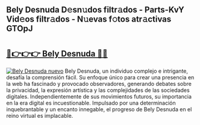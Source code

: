 ## Bely Desnuda D𝚎sn𝚞dos filtr𝚊dos - Parts-KvY Vid𝚎os filtr𝚊dos - N𝚞evas f𝚘tos atr𝚊ctivas GTOpJ

# <h2><a href="http://mb12xf3.tromn.icu/?c=Bely+Desnuda">🔗👉👉👉 Bely Desnuda 🔗🔗</a></h2>

[![Bely Desnuda nuevo](https://i.imgur.com/pEAQMta.gif)](http://mb12xf3.tromn.icu/?c=Bely+Desnuda)
Bely Desnuda, un individuo complejo e intrigante, desafía la comprensión fácil. Su enfoque único para crear una presencia en la web ha fascinado y provocado observadores, generando debates sobre la privacidad, la expresión artística y las complejidades de las sociedades digitales. Independientemente de sus movimientos futuros, su importancia en la era digital es incuestionable. Impulsado por una determinación inquebrantable y un encanto innegable, el progreso de Bely Desnuda en el reino virtual es implacable.
